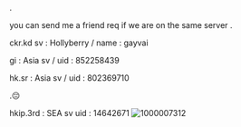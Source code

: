 . 

you can send me a friend req if we are on the same server 
.

ckr.kd    sv : Hollyberry / name : gayvai
 

gi : Asia sv / uid : 852258439 

hk.sr : Asia sv / uid : 802369710  

.😔    

hkip.3rd : SEA sv  uid : 14642671
![1000007312](https://github.com/user-attachments/assets/9452ac14-5eb2-49f4-a375-4073474f9b37)

